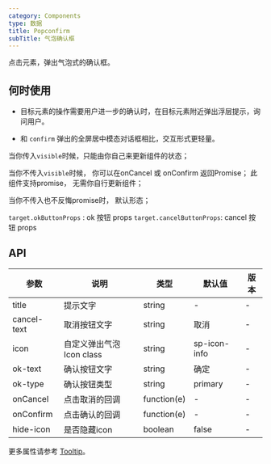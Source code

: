 ```yaml
---
category: Components
type: 数据
title: Popconfirm
subTitle: 气泡确认框
---
```


点击元素，弹出气泡式的确认框。

## 何时使用
- 目标元素的操作需要用户进一步的确认时，在目标元素附近弹出浮层提示，询问用户。

- 和 `confirm` 弹出的全屏居中模态对话框相比，交互形式更轻量。


当你传入`visible`时候，只能由你自己来更新组件的状态；

当你不传入`visible`时候， 你可以在onCancel 或 onConfirm 返回Promise； 此组件支持promise， 无需你自行更新组件；

当你不传入也不反悔promise时， 默认形态；


`target.okButtonProps` : ok 按钮 props
`target.cancelButtonProps`: cancel 按钮 props
## API
| 参数        | 说明                      | 类型        | 默认值       | 版本 |
| ----------- | ------------------------- | ----------- | ------------ | ---- |
| title       | 提示文字                  | string      | -            | -    |
| cancel-text | 取消按钮文字              | string      | 取消         | -    |
| icon        | 自定义弹出气泡 Icon class | string      | sp-icon-info | -    |
| ok-text     | 确认按钮文字              | string      | 确定         | -    |
| ok-type     | 确认按钮类型              | string      | primary      | -    |
| onCancel    | 点击取消的回调            | function(e) | -            | -    |
| onConfirm   | 点击确认的回调            | function(e) | -            | -    |
| hide-icon   | 是否隐藏icon              | boolean     | false        | -    |

更多属性请参考 [Tooltip](/components/tooltip/#API)。